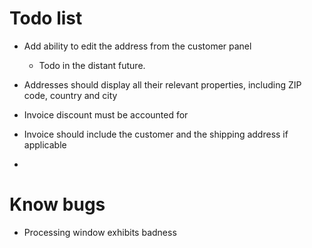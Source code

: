 # Todo list #

* Add ability to edit the address from the customer panel
    * Todo in the distant future.
  
* Addresses should display all their relevant properties, including ZIP code, country and city
* Invoice discount must be accounted for
* Invoice should include the customer and the shipping address if applicable
* 

# Know bugs #

* Processing window exhibits badness


